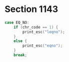 # Section 1143

```c << Cases of |print_cmd_chr| for symbolic printing of primitives >>+=
case EQ_NO:
    if (chr_code == 1) {
        print_esc("leqno");
    }
    else {
        print_esc("eqno");
    }
    break;
```
